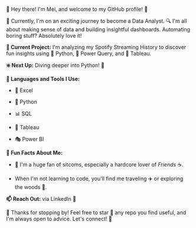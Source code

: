 :wave: Hey there! I'm Mei, and welcome to my GitHub profile! :tada:

:rocket: Currently, I'm on an exciting journey to become a Data Analyst.
:mag: I'm all about making sense of data and building insightful dashboards. Automating boring stuff? Absolutely love it!

**:construction: Current Project:** I'm analyzing my Spotify Streaming History to discover fun insights using :snake: Python, :muscle: Power Query, and :art: Tableau.

**:sparkle: Next Up:** Diving deeper into Python! :microscope:

**:hammer: Languages and Tools I Use:**

- :page_facing_up: Excel  

- :snake: Python  

- :bar_chart: SQL  

- :art: Tableau  

- :performing_arts: Power BI

**:tada: Fun Facts About Me:**

- :movie_camera: I'm a huge fan of sitcoms, especially a hardcore lover of *Friends* :coffee:.

- When I'm not learning to code, you'll find me traveling ✈️ or exploring the woods :cactus:.

**:mailbox: Reach Out:** via LinkedIn :link:

:wave: Thanks for stopping by! Feel free to star :star2: any repo you find useful, and I'm always open to advice. Let's connect! :signal_strength:


